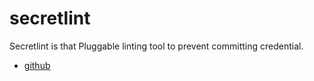 # secretlint

Secretlint is that Pluggable linting tool to prevent committing credential.

- [github](https://github.com/secretlint/secretlint)
